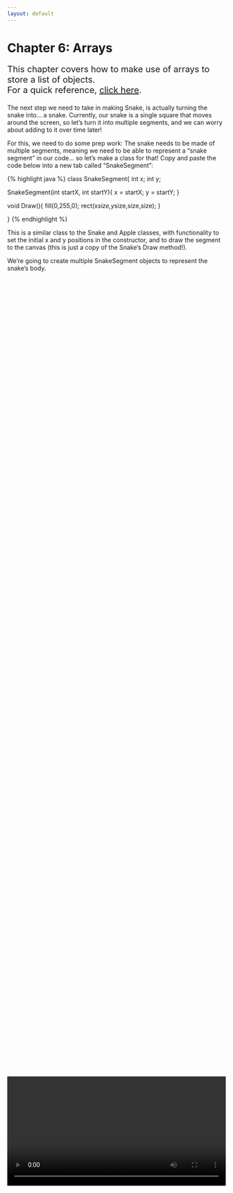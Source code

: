 ```yaml
---
layout: default
---
```


<h1>Chapter 6: Arrays</h1>
<p style="font-size:20px">This chapter covers how to make use of arrays to store a list of objects.
<br>
For a quick reference, <a href="../QuickReference/arrays">click here</a>.
<br></p>


The next step we need to take in making Snake, is actually turning the snake into… a snake.
Currently, our snake is a single square that moves around the screen, so let’s turn it into multiple segments, and we can worry about adding to it over time later!

For this, we need to do some prep work:
The snake needs to be made of multiple segments, meaning we need to be able to represent a “snake segment” in our code… so let’s make a class for that!
Copy and paste the code below into a new tab called “SnakeSegment”:

{% highlight java %}
class SnakeSegment{
  int x;
  int y;
  
  SnakeSegment(int startX, int startY){
    x = startX;
    y = startY;
  }

  void Draw(){
    fill(0,255,0);
    rect(x*size,y*size,size,size);
  }

}
{% endhighlight %}
<br>

This is a similar class to the Snake and Apple classes, with functionality to set the initial x and y positions in the constructor, and to draw the segment to the canvas (this is just a copy of the Snake’s Draw method!).

We’re going to create multiple SnakeSegment objects to represent the snake’s body.


<br>
<div style="display: flex; justify-content: center; align-items: center; height: 100%;">
  <video width="600" controls style="max-width: 100%;">
    <source src="{{ site.baseurl }}/Videos/SnakeSegments.mp4" type="video/mp4">
    Your browser does not support the video tag.
  </video>
</div>
<br>

<br>
<h2  id="the_problem">The Problem</h2>
Representing the snake’s body using multiple SnakeSegment objects is fine when we have one or two, but creating a new variable for each SnakeSegment would mean that we need to write code for each one individually, and we need to keep track of more variables than would be sensible (for reference, the Snake game ends when the snake fills the whole canvas, which at the sizes we’ve been using would mean our snake needs to have a maximum of 150 segments!).
We could create individual variables for each segment, but 150 variables for the same basic thing would be silly.
<br>

<p style="font-size:20px"><i>There must be a better way!</i></p>


<br>
<h2  id="arrays">Arrays</h2>
If we think back to variables being boxes in memory, arrays are essentially boxes that are next to each other. So, if we create an array of SnakeSegments, we can access all of the boxes using only one variable for the array itself!
Before we get started with using arrays in the Snake game, let’s try out an example in a new project!

Copy and paste the code below into a new Processing project:

{% highlight java %}
int[] numbers = new int[3];

numbers[0] = 10;
numbers[1] = 20;
numbers[2] = 30;

println(numbers[1]);
{% endhighlight %}
<br>

When you run this code, you should see that the number 20 is printed into the console.

The example above uses a handful of new elements related to arrays.
First of all is square brackets!

<br>
<h2><a href="../Extras/Brackets">[ New Bracket Unlocked! ]</a></h2>
<blockquote>
We’ve reached another new type of bracket! This is the square bracket, which is used to access elements of an array or similar structure, and is also used in setting up arrays.
</blockquote>

When creating and using arrays, we’ll generally need to use square brackets. When declaring an array variable, we use the name of the type of data we’d like to store, followed by an open and close square bracket to signify that this is going to be an array of this type, and finally the name of the array like this:

<blockquote style="font-size:20px">TYPE[ ] NAME;</blockquote><br>

To actually create the array itself, so that we can initialise it, we then need to use the following format:

<blockquote style="font-size:20px">new TYPE[SIZE];</blockquote><br>


Just like creating a new object, we use the “new” keyword, followed by the name of the type. This time however, we’re passing the size of the array into square brackets, rather than round brackets like usual. This is because we’re not actually creating the data yet (whether this is objects or not), we’re only defining how many spaces in memory we’d like next to each other to hold them later.

All together, we declare and initialise the array, just like with other variables:

<blockquote style="font-size:20px">TYPE[ ] NAME = new TYPE[SIZE];</blockquote><br>

In our previous example, the type is “int” (for whole numbers), the name of the array is “numbers”, and the size is 3.

{% highlight java %}
int[] numbers = new int[3];
{% endhighlight %}
<br>

Now that the array has been created, the next three lines in the example initialise values for the three elements in the array, assigning integers to them as normal.
Accessing the elements in the array is done by using the square brackets and the number (or “index”) of the space you would like to access.

Follow along with the video below if you're not following so far!

<br>
<div style="display: flex; justify-content: center; align-items: center; height: 100%;">
  <video width="600" controls style="max-width: 100%;">
    <source src="{{ site.baseurl }}/Videos/Arrays.mp4" type="video/mp4">
    Your browser does not support the video tag.
  </video>
</div>
<br>

<h3>Important!</h3>
Note how in the example, the three spaces accessed are 0, 1, and 2. Arrays start at 0, so the last element in the array is always at an index of one less than the size of the array. Be careful when accessing arrays, as trying to access a point in the array that doesn’t exist (less than 0, or greater than or equal to its size) will result in an error!
Another important note is that when we create the array, we define its size there and then, so we can’t make it bigger or smaller without recreating the entire array.


<h3 id="snake_array">Task</h3>
<blockquote>
Back in the Snake project, go to the Snake class, and create a new array of type SnakeSegment, called segments, by copying in the line of code below with your other variables:</blockquote>

{% highlight java %}
SnakeSegment[] segments = new SnakeSegment[3];
{% endhighlight %}
<br>

Despite SnakeSegment being a class type, creating an array of SnakeSegment objects is formed exactly the same way as creating an array of integers.
Initialising each object in the array will then make use of the normal way of creating class objects.

Copy and paste the following code into the Snake constructor method, replacing the code that set the x and y position of the snake:

{% highlight java %}
segments[0] = new SnakeSegment(startX,startY);
segments[1] = new SnakeSegment(startX,startY);
segments[2] = new SnakeSegment(startX,startY);
{% endhighlight %}
<br>

In this code, we are creating SnakeSegment objects as we usually would, and assigning them to spaces in the array, as we did in the integer example.

Because we’re now handling the position of our snake using the x and y of each segment, we can delete the x and y variables in the Snake class itself (this will cause errors but we’ll fix them!).


<br>
<div style="display: flex; justify-content: center; align-items: center; height: 100%;">
  <video width="600" controls style="max-width: 100%;">
    <source src="{{ site.baseurl }}/Videos/CreatingAnArray.mp4" type="video/mp4">
    Your browser does not support the video tag.
  </video>
</div>
<br>

<br>
<h2  id="accessing_variables_and_methods_on_an_object_in_an_array">Accessing Variables and Methods on an Object in an Array</h2>

To draw and move the snake, we need to access the variables and methods inside each SnakeSegment object stored in the array. To do this, we can use a full stop, just like we would accessing a variable or method on a normal class object, but this time we’re just using the array name and accessor (segments[0], segments[1], etc).
To draw the snake, we now need to draw each individual segment, instead of just drawing a single square. Because each segment can call the SnakeSegment Draw method, we can just tell each one to draw itself.

<h3>Task</h3>
<blockquote>
In the Snake class’s Draw method, call each segment’s Draw method, by accessing each element in the array, and calling the method as we usually would with a .Draw(); This can replace the call to the fill and rect commands that were originally there!
<br>
If you’re not quite sure how to get this working, follow along with the video in the next section!
</blockquote>


<h3>Accessing Variables</h3>
We can also access variables on objects in an array as we usually would with a normal variable.
Instead of assigning values to the old x and y variables in the Snake’s Move method, we instead want to move the head of the snake. To do this, update the code to change the x and y variables for the first element, by assigning new values to segments[0].x and segments[0].y.
<br>

Above the lines of code moving the head of the snake, we’re going to go from the tail, backwards through the array, setting each segment to the next segment along’s position.

<br>
To do this, copy and paste in the following code, above the code that moves the head:

{% highlight java %}
segments[2].x = segments[1].x;
segments[2].y = segments[1].y;
    
segments[1].x = segments[0].x;
segments[1].y = segments[0].y;
{% endhighlight %}
<br>

Finally, we’ll also need to fix the code that wrapped the snake around the screen, so that it now uses snake.segments[0], instead of just snake.

If you’re not quite sure how to get all of this working, make sure to follow along with the video below!

<br>
<h2 id="snake_video">Snake Game: Part 6</h2>
In this video we'll be completing the above tasks to make use of an array in the Snake game!
<div style="display: flex; justify-content: center; align-items: center; height: 100%;">
  <video width="600" controls style="max-width: 100%;">
    <source src="{{ site.baseurl }}/Videos/SnakePart6.mp4" type="video/mp4">
    Your browser does not support the video tag.
  </video>
</div>

<br>
<h2>Summary</h2>
By completing this chapter, you should have got in some practice using arrays, ready for looking at how we can loop through them in the next chapter!


<h2>Extension Task</h2>
You don't need to complete this to move on, but feel free to be get creative!
<blockquote>
Create a new integer variable called "score", that you increase by 1 whenever the snake eats the apple!<br>
Use the <a href="https://processing.org/reference/text_.html" target="_blank">text</a> command to display this somewhere on the screen!<br>
If the player's score is greater than 10, change the fill of the text to a different colour using the fill command!<br>
Feel free to add more conditions that change the colours further, or change the colour of the snake, or the apple, based on the score!
</blockquote>

<br>
<h2>Explore</h2>
<ul>
    <li><h3><a href="./Loops">How do I loop through the elements in an array?</a></h3></li>
    <li><h3><a href="./arraylists">How do I resize a list at runtime?</a></h3></li>
</ul>


<h2>More Help</h2>
<ul>
    <li><h3><a href="https://www.youtube.com/watch?v=47JBVxCWXJA" target="_blank">An intro to arrays</a></h3></li>
</ul>
<br>

<p style="font-size: 30px; text-align: right;"><a href="./Loops">Chapter 7 >></a></p>

<br>
<br>
<br>

	{% include quiz_script.html %}